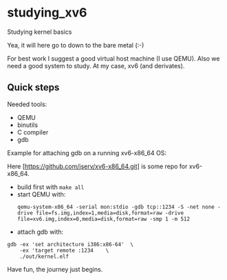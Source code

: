 # studying_xv6
Studying kernel basics

Yea, it will here go to down to the bare metal (:-)

For best work I suggest a good virtual host machine (I use QEMU).
Also we need a good system to study. At my case, xv6 (and derivates).

## Quick steps

Needed tools:
* QEMU
* binutils
* C compiler
* gdb

Example for attaching gdb on a running xv6-x86_64 OS:

 Here [https://github.com/jserv/xv6-x86_64.git] is some repo for xv6-x86_64.

* build first with `make all`
* start QEMU with:
  ```
  qemu-system-x86_64 -serial mon:stdio -gdb tcp::1234 -S -net none -drive file=fs.img,index=1,media=disk,format=raw -drive file=xv6.img,index=0,media=disk,format=raw -smp 1 -m 512
  ```
* attach gdb with:
```
gdb -ex 'set architecture i386:x86-64'  \
    -ex 'target remote :1234    \
    ./out/kernel.elf
```

Have fun, the journey just begins.
